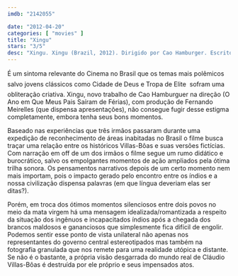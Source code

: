 ```yaml
---
imdb: "2142055"

date: "2012-04-20"
categories: [ "movies" ]
title: "Xingu"
stars: "3/5"
desc: "Xingu. Xingu (Brazil, 2012). Dirigido por Cao Hamburger. Escrito por Elena Soarez, Cao Hamburger, Anna Muylaert. Com João Miguel, Felipe Camargo, Caio Blat, Maiarim Kaiabi, Awakari Tumã Kaiabi, Adana Kambeba, Tapaié Waurá, Totomai Yawalapiti, Maria Flor."
---
```

É um sintoma relevante do Cinema no Brasil que os temas mais polêmicos  salvo jovens clássicos como Cidade de Deus e Tropa de Elite  sofram uma obliteração criativa. Xingu, novo trabalho de Cao Hamburguer na direção (O Ano em Que Meus Pais Saíram de Férias), com produção de Fernando Meirelles (que dispensa apresentações), não consegue fugir desse estigma completamente, embora tenha seus bons momentos.

Baseado nas experiências que três irmãos passaram durante uma expedição de reconhecimento de áreas inabitadas no Brasil o filme busca traçar uma relação entre os históricos Villas-Bôas e suas versões fictícias. Com narração em off de um dos irmãos o filme segue um rumo didático e burocrático, salvo os empolgantes momentos de ação ampliados pela ótima trilha sonora. Os pensamentos narrativos depois de um certo momento nem mais importam, pois o impacto gerado pelo encontro entre os índios e a nossa civilização dispensa palavras (em que língua deveriam elas ser ditas?).

Porém, em troca dos ótimos momentos silenciosos entre dois povos no meio da mata virgem há uma mensagem idealizada/romantizada a respeito da situação dos ingênuos e incapacitados índios após a chegada dos brancos maldosos e gananciosos que simplesmente fica difícil de engolir. Podemos sentir esse ponto de vista unilateral não apenas nos representantes do governo central estereotipados mas também na fotografia granulada que nos remete para uma realidade utópica e distante. Se não é o bastante, a própria visão desgarrada do mundo real de Cláudio Villas-Bôas é destruída por ele próprio e seus impensados atos.

